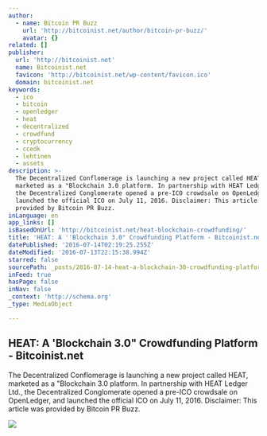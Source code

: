 ```yaml
---
author:
  - name: Bitcoin PR Buzz
    url: 'http://bitcoinist.net/author/bitcoin-pr-buzz/'
    avatar: {}
related: []
publisher:
  url: 'http://bitcoinist.net'
  name: Bitcoinist.net
  favicon: 'http://bitcoinist.net/wp-content/favicon.ico'
  domain: bitcoinist.net
keywords:
  - ico
  - bitcoin
  - openledger
  - heat
  - decentralized
  - crowdfund
  - cryptocurrency
  - ccedk
  - lehtinen
  - assets
description: >-
  The Decentralized Conflomerage is launching a new project called HEAT,
  marketed as a "Blockchain 3.0 platform. In partnership with HEAT Ledger Ltd.,
  the Decentralized Conglomerate opened a pre-ICO crowdsale on OpenLedger, and
  launched the official ICO on July 11, 2016. Disclaimer: This article was
  provided by Bitcoin PR Buzz.
inLanguage: en
app_links: []
isBasedOnUrl: 'http://bitcoinist.net/heat-blockchain-crowdfunding/'
title: 'HEAT: A ''Blockchain 3.0" Crowdfunding Platform - Bitcoinist.net'
datePublished: '2016-07-14T02:19:25.255Z'
dateModified: '2016-07-13T22:15:38.994Z'
starred: false
sourcePath: _posts/2016-07-14-heat-a-blockchain-30-crowdfunding-platform-bitcoinist.md
inFeed: true
hasPage: false
inNav: false
_context: 'http://schema.org'
_type: MediaObject

---
```

<article style=""><h1>HEAT: A 'Blockchain 3.0" Crowdfunding Platform - Bitcoinist.net</h1><p>The Decentralized Conflomerage is launching a new project called HEAT, marketed as a "Blockchain 3.0 platform. In partnership with HEAT Ledger Ltd., the Decentralized Conglomerate opened a pre-ICO crowdsale on OpenLedger, and launched the official ICO on July 11, 2016. Disclaimer: This article was provided by Bitcoin PR Buzz.</p><img src="http://bitcoinist.net/wp-content/uploads/2016/07/HEAT-Ledger-Bitcoin-PR-Buzz-cover.png" /></article>